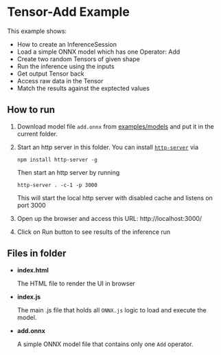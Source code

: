 # Tensor-Add Example

This example shows:
- How to create an InferenceSession
- Load a simple ONNX model which has one Operator: Add
- Create two random Tensors of given shape
- Run the inference using the inputs
- Get output Tensor back
- Access raw data in the Tensor
- Match the results against the exptected values

## How to run
1. Download model file `add.onnx` from [examples/models](https://github.com/Microsoft/onnxjs-demo/tree/data/data/examples/models) and put it in the current folder.

2. Start an http server in this folder. You can install [`http-server`](https://github.com/indexzero/http-server) via
    ```
    npm install http-server -g
    ```
    Then start an http server by running
    ```
    http-server . -c-1 -p 3000
    ```

    This will start the local http server with disabled cache and listens on port 3000

3. Open up the browser and access this URL:
http://localhost:3000/

4. Click on Run button to see results of the inference run

## Files in folder
- **index.html**

    The HTML file to render the UI in browser
- **index.js**

    The main .js file that holds all `ONNX.js` logic to load and execute the model.

- **add.onnx**

    A simple ONNX model file that contains only one `Add` operator.
